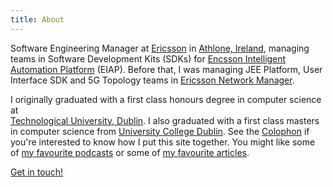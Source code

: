 ```yaml
---
title: About
---
```


Software Engineering Manager at [Ericsson][] in [Athlone, Ireland][Athlone], managing teams in Software Development Kits (SDKs) for [Encsson Intelligent Automation Platform][EIAP] (EIAP). Before that, I was managing JEE Platform, User Interface SDK and 5G Topology teams in [Ericsson Network Manager][ENM].

I originally graduated with a first class honours degree in computer science at  
[Technological University, Dublin][TUD]. I also 
graduated with a first class masters in computer science from [University College Dublin][UCD]. See the [Colophon][] if you're interested to know how I put this site together. You might like some of [my favourite podcasts](https://huffduffer.com/dueyfinster/tags/mustlisten) or some of [my favourite articles](https://www.pinboard.in/u:dueyfinster/t:mustread/).

[Get in touch!](/contact)

[Athlone]: https://en.wikipedia.org/wiki/Athlone
[Ericsson]: http://www.ericsson.com
[EIAP]: https://www.ericsson.com/en/ran/intelligent-ran-automation/intelligent-automation-platform
[ENM]: https://www.ericsson.com/en/portfolio/digital-services/automated-network-operations/network-management/network-manager
[Colophon]: /about/colophon
[ENM]: http://www.ericsson.com/ourportfolio/products/network-manager?nav=productcategory005|fgb_101_0382
[MediaKind]: https://www.mediakind.com
[MF]: https://www.ericsson.com/ourportfolio/telecom-operators/mediafirst?nav=marketcategory006
[5G]: https://en.wikipedia.org/wiki/5G
[TUD]: https://www.tudublin.ie/
[UCD]: http://csi.ucd.ie
